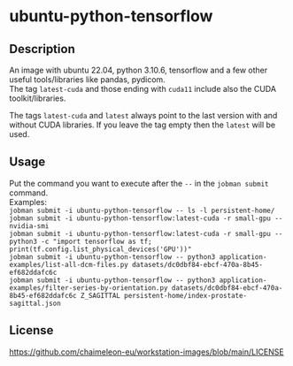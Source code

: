 # ubuntu-python-tensorflow

## Description
An image with ubuntu 22.04, python 3.10.6, tensorflow and a few other useful tools/libraries like pandas, pydicom.  
The tag `latest-cuda` and those ending with `cuda11` include also the CUDA toolkit/libraries.

The tags `latest-cuda` and `latest` always point to the last version with and without CUDA libraries.
If you leave the tag empty then the `latest` will be used.

## Usage
Put the command you want to execute after the `--` in the `jobman submit` command.  
Examples:  
  `jobman submit -i ubuntu-python-tensorflow -- ls -l persistent-home/`  
  `jobman submit -i ubuntu-python-tensorflow:latest-cuda -r small-gpu -- nvidia-smi`  
  `jobman submit -i ubuntu-python-tensorflow:latest-cuda -r small-gpu -- python3 -c "import tensorflow as tf; print(tf.config.list_physical_devices('GPU'))"`  
  `jobman submit -i ubuntu-python-tensorflow -- python3 application-examples/list-all-dcm-files.py datasets/dc0dbf84-ebcf-470a-8b45-ef682ddafc6c`  
  `jobman submit -i ubuntu-python-tensorflow -- python3 application-examples/filter-series-by-orientation.py datasets/dc0dbf84-ebcf-470a-8b45-ef682ddafc6c Z_SAGITTAL persistent-home/index-prostate-sagittal.json`  

## License
https://github.com/chaimeleon-eu/workstation-images/blob/main/LICENSE
